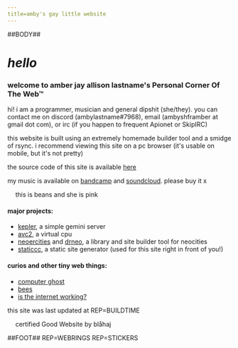 ```yaml
---
title=amby's gay little website
---
```

##BODY##
# *hello*

### welcome to amber jay allison lastname's Personal Corner Of The Web&trade;

hi! i am a programmer, musician and general dipshit (she/they).
you can contact me on discord (ambylastname#7968), email (ambyshframber at gmail dot com),
or irc (if you happen to frequent Apionet or SkipIRC)

this website is built using an extremely homemade builder tool and a smidge of rsync.
i recommend viewing this site on a pc browser (it's usable on mobile, but it's not pretty)

the source code of this site is available [here](https://github.com/ambyshframber/wobsite_v3)

my music is available on [bandcamp](https://caliphate.bandcamp.com/releases)
and [soundcloud](https://soundcloud.com/caliphate00). please buy it x

<a href="https://wobble.town/visit/21"><img src="https://wobble.town/visit/21/wobble.gif" style="height: 1em;" ></a> this is beans and she is pink

#### major projects:
- [kepler](projects/kepler.html), a simple gemini server
- [avc2](projects/avc2), a virtual cpu
- [neoercities](https://github.com/ambyshframber/neoercities) and [drneo](https://github.com/ambyshframber/drneo), a library and site builder tool for neocities
- [staticcc](https://github.com/ambyshframber/staticcc), a static site generator (used for this site right in front of you!)

#### curios and other tiny web things:
- [computer ghost](computer_ghost.html)
- [bees](bees.html)
- [is the internet working?](is_the_internet_working.html)

this site was last updated at REP=BUILDTIME

<img src="https://berrymot.github.io/i/blahaj.png" style="height: 1em;" /> certified Good Website by blåhaj

##FOOT##
REP=WEBRINGS
REP=STICKERS
